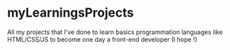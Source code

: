 # myLearningsProjects
All my projects that I've done to learn basics programmation languages like HTML/CSS/JS to become one day a front-end developer (I hope !)
